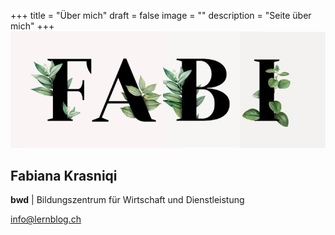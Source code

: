 +++
title = "Über mich"
draft = false
image = ""
description = "Seite über mich"
+++
![](bild2.png)

## Fabiana Krasniqi

**bwd** | Bildungszentrum für Wirtschaft und Dienstleistung

info@lernblog.ch